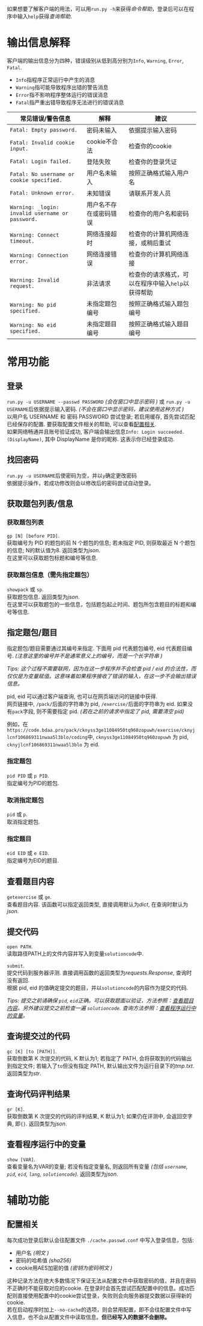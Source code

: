 如果想要了解客户端的用法，可以用`run.py -h`来获得*命令帮助*，登录后可以在程序中输入`help`获得*查询帮助*.

# 输出信息解释

客户端的输出信息分为四种，错误级别从低到高分别为`Info`, `Warning`, `Error`, `Fatal`.

- `Info`指程序正常运行中产生的消息
- `Warning`指可能导致程序出错的警告消息
- `Error`指不影响程序整体运行的错误消息
- `Fatal`指严重出错导致程序无法进行的错误消息

|常见错误/警告信息|解释|建议|
|----------------|----|----|
|`Fatal: Empty password.`|密码未输入|依据提示输入密码|
|`Fatal: Invalid cookie input.`|cookie不合法|检查你的cookie|
|`Fatal: Login failed.`|登陆失败|检查你的登录凭证|
|`Fatal: No username or cookie specified.`|用户名未输入|按照正确格式输入用户名|
|`Fatal: Unknown error.`|未知错误|请联系开发人员|
|`Warning: _login: invalid username or password.`|用户名不存在或密码错误|检查你的用户名和密码|
|`Warning: Connect timeout.`|网络连接超时|检查你的计算机网络连接，或稍后重试|
|`Warning: Connection error.`|网络连接错误|检查你的计算机网络连接|
|`Warning: Invalid request.`|非法请求|检查你的请求格式，可以在程序中输入`help`以获得帮助|
|`Warning: No pid specified.`|未指定题包编号|按照正确格式输入题包编号|
|`Warning: No eid specified.`|未指定题目编号|按照正确格式输入题目编号|

# 常用功能
## 登录
`run.py -u USERNAME --passwd PASSWORD` *(会在窗口中显示密码 )* 或 `run.py -u USERNAME`后依据提示输入密码. *(不会在窗口中显示密码，建议使用这种方式 )*  
以用户名 USERNAME 和 密码 PASSWORD 尝试登录; 若启用缓存, 首先尝试匹配已经保存的配置. 要获取配置文件相关的帮助, 可以查看[配置相关](#配置相关).  
如果网络畅通并且账号验证成功, 客户端会输出信息`Info: Login succeeded.(DisplayName)`, 其中 DisplayName 是你的昵称. 这表示你已经登录成功.

## 找回密码
`run.py -u USERNAME`后使密码为空，并以`y`确定更改密码  
依据提示操作，若成功修改则会以修改后的密码尝试自动登录。

## 获取题包列表/信息
### 获取题包列表
`gp [N] [before PID]`.  
获取编号为 PID 的题包的前 N 个题包的信息; 若未指定 PID, 则获取最近 N 个题包的信息; N的默认值为8. 返回类型为*json*.  
在这里可以获取题包标题和编号等信息.  

### 获取题包信息（需先指定题包）
`showpack` 或 `sp`.  
获取题包信息. 返回类型为*json*.  
在这里可以获取题包的一些信息，包括题包起止时间、题包所包含题目的标题和编号等信息.

## 指定题包/题目

指定题包/题目需要通过其编号来指定. 下面用 pid 代表题包编号, eid 代表题目编号. *(注意这里的编号并不是通常意义上的编号，而是一个长字符串 )*

*Tips: 这个过程不需要联网，因为在这一步程序并不会检查 pid / eid 的合法性，而仅仅是为变量赋值。这意味着如果程序接收了错误的输入，在这一步不会输出错误信息。*

pid, eid 可以通过客户端查询, 也可以在网页端访问的链接中获得.  
网页链接中, `/pack/`后面的字符串为 pid, `/exercise/`后面的字符串为 eid. 如果没有`pack`字段, 则不需要指定 pid. *(若在之前的请求中指定了 pid, 需要清空 pid)*

例如，在`https://code.bdaa.pro/pack/cknyss3ge11084950tq960zopuwh/exercise/cknyjlcnf106869311nwaa5l3blo/coding`中, `cknyss3ge11084950tq960zopuwh` 为 pid, `cknyjlcnf106869311nwaa5l3blo` 为 eid.

### 指定题包

`pid PID` 或 `p PID`.  
指定编号为PID的题包.

### 取消指定题包

`pid` 或 `p`.  
取消指定题包.

### 指定题目

`eid EID` 或 `e EID`.  
指定编号为EID的题目.

## 查看题目内容

`getexercise` 或 `ge`.  
查看题目内容. 该函数可以指定返回类型, 直接调用默认为*dict*, 在查询时默认为*json*.

## 提交代码

`open PATH`.  
读取路径PATH上的文件内容并写入到变量`solutioncode`中.

`submit`.  
提交代码到服务器评测. 直接调用函数的返回类型为*requests.Response*, 查询时没有返回.  
根据 pid, eid 的值确定提交的题目，并以`solutioncode`的内容作为提交的代码.

*Tips: 提交之前请确保 `pid`, `eid`正确。可以获取题面以验证，方法参照：[查看题目内容](#查看题目内容)。另外建议提交之前检查一遍 `solutioncode`. 查询方法参照：[查看程序运行中的变量](#查看程序运行中的变量)。*

## 查询提交过的代码

`gc [K] [to [PATH]]`.  
获取倒数第 K 次提交的代码, K 默认为1; 若指定了 PATH, 会将获取到的代码输出到指定文件; 若输入了`to`但没有指定 PATH, 默认输出文件为运行目录下的*tmp.txt*. 返回类型为*str*.  

## 查询代码评判结果

`gr [K]`.  
获取倒数第 K 次提交的代码的评判结果, K 默认为1; 如果仍在评测中, 会返回空字典, 即`{}`. 返回类型为*json*.  

## 查看程序运行中的变量

`show [VAR]`.  
查看变量名为VAR的变量; 若没有指定变量名, 则返回所有变量 *(包括 `username`, `pid`, `eid`, `lang`, `solutioncode`)*. 返回类型为*json*.

# 辅助功能

## 配置相关

每次成功登录后默认会往配置文件 `./cache.passwd.conf` 中写入登录信息，包括: 
- 用户名 *(明文 )*
- 密码的哈希值 *(sha256)*
- cookie用AES加密的值 *(密钥为密码明文 )*

这种记录方法在绝大多数情况下保证无法从配置文件中获取密码的值，并且在密码不正确时不能获取对应的cookie.
在登录时会首先尝试匹配配置中的信息。成功匹配则直接使用配置中的cookie尝试登录，失败则会向服务器提交数据以获得新的cookie.  
若在启动程序时加上`--no-cache`的选项，则会禁用配置，即不会往配置文件中写入信息，也不会从配置文件中读取信息。**但已经写入的数据不会删除。**